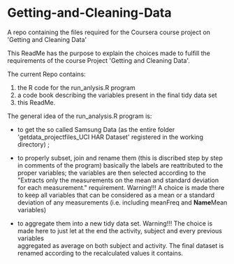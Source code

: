 # Getting-and-Cleaning-Data
A repo containing the files required for the Coursera course project on 'Getting and Cleaning Data'

This ReadMe has the purpose to explain the choices made to fulfill the requirements of the course Project 'Getting and Cleaning Data'. 

The current Repo contains:
1. the R code for the run_anlysis.R program
2. a code book describing the variables present in the final tidy data set
3. this ReadMe.

The general idea of the run_analysis.R program is:

- to get the so called Samsung Data (as the entire folder 'getdata_projectfiles_UCI HAR Dataset' registered in the working directory) ;

- to properly subset, join and rename them (this is discribed step by step in comments of the program)
  basically the labels are reattributed to the proper variables; the variables are then selected according to the
  "Extracts only the measurements on the mean and standard deviation for each measurement." requirement.
  Warning!!! A choice is made there to keep all variables that can be considered as a mean or a standard deviation 
  of any measurements (i.e. including meanFreq and **Name**Mean variables)

- to aggregate them into a new tidy data set. 
  Warning!!! The choice is made here to just let at the end the activity, subject and every previous variables  
  aggregated as average on both subject and activity. The final dataset is renamed according to the recalculated
  values it contains.  

